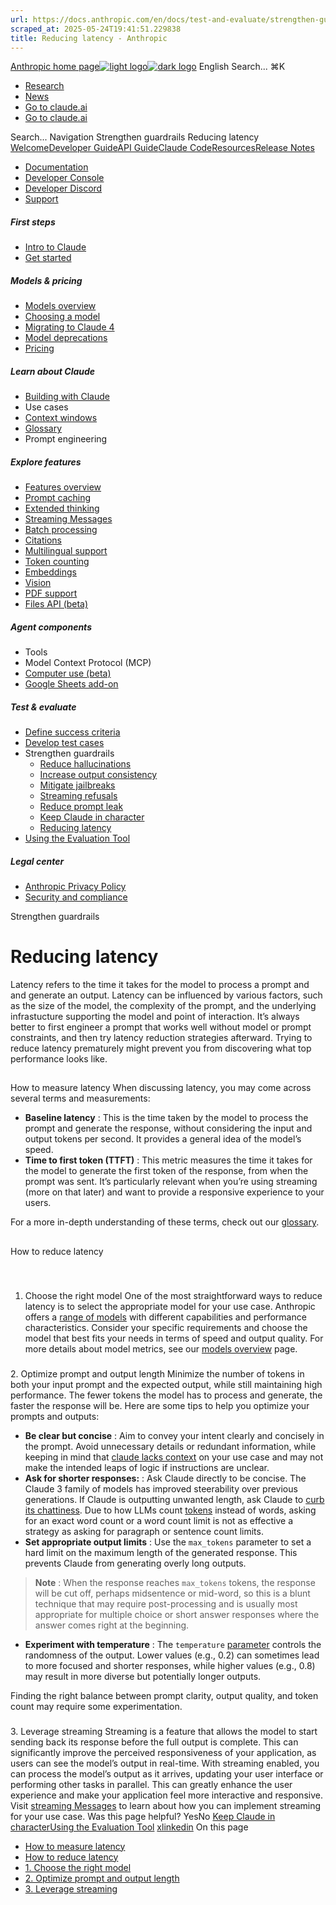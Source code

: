 ```yaml
---
url: https://docs.anthropic.com/en/docs/test-and-evaluate/strengthen-guardrails/reduce-latency
scraped_at: 2025-05-24T19:41:51.229838
title: Reducing latency - Anthropic
---
```


[Anthropic home page![light logo](https://mintlify.s3.us-west-1.amazonaws.com/anthropic/logo/light.svg)![dark logo](https://mintlify.s3.us-west-1.amazonaws.com/anthropic/logo/dark.svg)](https://docs.anthropic.com/)
English
Search...
⌘K
  * [Research](https://www.anthropic.com/research)
  * [News](https://www.anthropic.com/news)
  * [Go to claude.ai](https://claude.ai/)
  * [Go to claude.ai](https://claude.ai/)


Search...
Navigation
Strengthen guardrails
Reducing latency
[Welcome](https://docs.anthropic.com/en/home)[Developer Guide](https://docs.anthropic.com/en/docs/welcome)[API Guide](https://docs.anthropic.com/en/api/overview)[Claude Code](https://docs.anthropic.com/en/docs/claude-code/overview)[Resources](https://docs.anthropic.com/en/resources/overview)[Release Notes](https://docs.anthropic.com/en/release-notes/overview)
* [Documentation](https://docs.anthropic.com/en/home)
* [Developer Console](https://console.anthropic.com/)
* [Developer Discord](https://www.anthropic.com/discord)
* [Support](https://support.anthropic.com/)
##### First steps
  * [Intro to Claude](https://docs.anthropic.com/en/docs/welcome)
  * [Get started](https://docs.anthropic.com/en/docs/get-started)


##### Models & pricing
  * [Models overview](https://docs.anthropic.com/en/docs/about-claude/models/overview)
  * [Choosing a model](https://docs.anthropic.com/en/docs/about-claude/models/choosing-a-model)
  * [Migrating to Claude 4](https://docs.anthropic.com/en/docs/about-claude/models/migrating-to-claude-4)
  * [Model deprecations](https://docs.anthropic.com/en/docs/about-claude/model-deprecations)
  * [Pricing](https://docs.anthropic.com/en/docs/about-claude/pricing)


##### Learn about Claude
  * [Building with Claude](https://docs.anthropic.com/en/docs/overview)
  * Use cases
  * [Context windows](https://docs.anthropic.com/en/docs/build-with-claude/context-windows)
  * [Glossary](https://docs.anthropic.com/en/docs/about-claude/glossary)
  * Prompt engineering


##### Explore features
  * [Features overview](https://docs.anthropic.com/en/docs/build-with-claude/overview)
  * [Prompt caching](https://docs.anthropic.com/en/docs/build-with-claude/prompt-caching)
  * [Extended thinking](https://docs.anthropic.com/en/docs/build-with-claude/extended-thinking)
  * [Streaming Messages](https://docs.anthropic.com/en/docs/build-with-claude/streaming)
  * [Batch processing](https://docs.anthropic.com/en/docs/build-with-claude/batch-processing)
  * [Citations](https://docs.anthropic.com/en/docs/build-with-claude/citations)
  * [Multilingual support](https://docs.anthropic.com/en/docs/build-with-claude/multilingual-support)
  * [Token counting](https://docs.anthropic.com/en/docs/build-with-claude/token-counting)
  * [Embeddings](https://docs.anthropic.com/en/docs/build-with-claude/embeddings)
  * [Vision](https://docs.anthropic.com/en/docs/build-with-claude/vision)
  * [PDF support](https://docs.anthropic.com/en/docs/build-with-claude/pdf-support)
  * [Files API (beta)](https://docs.anthropic.com/en/docs/build-with-claude/files)


##### Agent components
  * Tools
  * Model Context Protocol (MCP)
  * [Computer use (beta)](https://docs.anthropic.com/en/docs/agents-and-tools/computer-use)
  * [Google Sheets add-on](https://docs.anthropic.com/en/docs/agents-and-tools/claude-for-sheets)


##### Test & evaluate
  * [Define success criteria](https://docs.anthropic.com/en/docs/test-and-evaluate/define-success)
  * [Develop test cases](https://docs.anthropic.com/en/docs/test-and-evaluate/develop-tests)
  * Strengthen guardrails
    * [Reduce hallucinations](https://docs.anthropic.com/en/docs/test-and-evaluate/strengthen-guardrails/reduce-hallucinations)
    * [Increase output consistency](https://docs.anthropic.com/en/docs/test-and-evaluate/strengthen-guardrails/increase-consistency)
    * [Mitigate jailbreaks](https://docs.anthropic.com/en/docs/test-and-evaluate/strengthen-guardrails/mitigate-jailbreaks)
    * [Streaming refusals](https://docs.anthropic.com/en/docs/test-and-evaluate/strengthen-guardrails/handle-streaming-refusals)
    * [Reduce prompt leak](https://docs.anthropic.com/en/docs/test-and-evaluate/strengthen-guardrails/reduce-prompt-leak)
    * [Keep Claude in character](https://docs.anthropic.com/en/docs/test-and-evaluate/strengthen-guardrails/keep-claude-in-character)
    * [Reducing latency](https://docs.anthropic.com/en/docs/test-and-evaluate/strengthen-guardrails/reduce-latency)
  * [Using the Evaluation Tool](https://docs.anthropic.com/en/docs/test-and-evaluate/eval-tool)


##### Legal center
  * [Anthropic Privacy Policy](https://www.anthropic.com/legal/privacy)
  * [Security and compliance](https://trust.anthropic.com/)


Strengthen guardrails
# Reducing latency
Latency refers to the time it takes for the model to process a prompt and and generate an output. Latency can be influenced by various factors, such as the size of the model, the complexity of the prompt, and the underlying infrastucture supporting the model and point of interaction.
It’s always better to first engineer a prompt that works well without model or prompt constraints, and then try latency reduction strategies afterward. Trying to reduce latency prematurely might prevent you from discovering what top performance looks like.
## 
[​](https://docs.anthropic.com/en/docs/test-and-evaluate/strengthen-guardrails/reduce-latency#how-to-measure-latency)
How to measure latency
When discussing latency, you may come across several terms and measurements:
  * **Baseline latency** : This is the time taken by the model to process the prompt and generate the response, without considering the input and output tokens per second. It provides a general idea of the model’s speed.
  * **Time to first token (TTFT)** : This metric measures the time it takes for the model to generate the first token of the response, from when the prompt was sent. It’s particularly relevant when you’re using streaming (more on that later) and want to provide a responsive experience to your users.


For a more in-depth understanding of these terms, check out our [glossary](https://docs.anthropic.com/en/docs/glossary).
## 
[​](https://docs.anthropic.com/en/docs/test-and-evaluate/strengthen-guardrails/reduce-latency#how-to-reduce-latency)
How to reduce latency
### 
[​](https://docs.anthropic.com/en/docs/test-and-evaluate/strengthen-guardrails/reduce-latency#1-choose-the-right-model)
1. Choose the right model
One of the most straightforward ways to reduce latency is to select the appropriate model for your use case. Anthropic offers a [range of models](https://docs.anthropic.com/en/docs/about-claude/models) with different capabilities and performance characteristics. Consider your specific requirements and choose the model that best fits your needs in terms of speed and output quality. For more details about model metrics, see our [models overview](https://docs.anthropic.com/en/docs/models-overview) page.
### 
[​](https://docs.anthropic.com/en/docs/test-and-evaluate/strengthen-guardrails/reduce-latency#2-optimize-prompt-and-output-length)
2. Optimize prompt and output length
Minimize the number of tokens in both your input prompt and the expected output, while still maintaining high performance. The fewer tokens the model has to process and generate, the faster the response will be.
Here are some tips to help you optimize your prompts and outputs:
  * **Be clear but concise** : Aim to convey your intent clearly and concisely in the prompt. Avoid unnecessary details or redundant information, while keeping in mind that [claude lacks context](https://docs.anthropic.com/en/docs/be-clear-direct) on your use case and may not make the intended leaps of logic if instructions are unclear.
  * **Ask for shorter responses:** : Ask Claude directly to be concise. The Claude 3 family of models has improved steerability over previous generations. If Claude is outputting unwanted length, ask Claude to [curb its chattiness](https://docs.anthropic.com/en/docs/be-clear-direct#provide-detailed-context-and-instructions). 
Due to how LLMs count [tokens](https://docs.anthropic.com/en/docs/glossary#tokens) instead of words, asking for an exact word count or a word count limit is not as effective a strategy as asking for paragraph or sentence count limits.
  * **Set appropriate output limits** : Use the `max_tokens` parameter to set a hard limit on the maximum length of the generated response. This prevents Claude from generating overly long outputs. 
> **Note** : When the response reaches `max_tokens` tokens, the response will be cut off, perhaps midsentence or mid-word, so this is a blunt technique that may require post-processing and is usually most appropriate for multiple choice or short answer responses where the answer comes right at the beginning.
  * **Experiment with temperature** : The `temperature` [parameter](https://docs.anthropic.com/en/api/messages) controls the randomness of the output. Lower values (e.g., 0.2) can sometimes lead to more focused and shorter responses, while higher values (e.g., 0.8) may result in more diverse but potentially longer outputs.


Finding the right balance between prompt clarity, output quality, and token count may require some experimentation.
### 
[​](https://docs.anthropic.com/en/docs/test-and-evaluate/strengthen-guardrails/reduce-latency#3-leverage-streaming)
3. Leverage streaming
Streaming is a feature that allows the model to start sending back its response before the full output is complete. This can significantly improve the perceived responsiveness of your application, as users can see the model’s output in real-time.
With streaming enabled, you can process the model’s output as it arrives, updating your user interface or performing other tasks in parallel. This can greatly enhance the user experience and make your application feel more interactive and responsive.
Visit [streaming Messages](https://docs.anthropic.com/en/api/messages-streaming) to learn about how you can implement streaming for your use case.
Was this page helpful?
YesNo
[Keep Claude in character](https://docs.anthropic.com/en/docs/test-and-evaluate/strengthen-guardrails/keep-claude-in-character)[Using the Evaluation Tool](https://docs.anthropic.com/en/docs/test-and-evaluate/eval-tool)
[x](https://x.com/AnthropicAI)[linkedin](https://www.linkedin.com/company/anthropicresearch)
On this page
  * [How to measure latency](https://docs.anthropic.com/en/docs/test-and-evaluate/strengthen-guardrails/reduce-latency#how-to-measure-latency)
  * [How to reduce latency](https://docs.anthropic.com/en/docs/test-and-evaluate/strengthen-guardrails/reduce-latency#how-to-reduce-latency)
  * [1. Choose the right model](https://docs.anthropic.com/en/docs/test-and-evaluate/strengthen-guardrails/reduce-latency#1-choose-the-right-model)
  * [2. Optimize prompt and output length](https://docs.anthropic.com/en/docs/test-and-evaluate/strengthen-guardrails/reduce-latency#2-optimize-prompt-and-output-length)
  * [3. Leverage streaming](https://docs.anthropic.com/en/docs/test-and-evaluate/strengthen-guardrails/reduce-latency#3-leverage-streaming)



